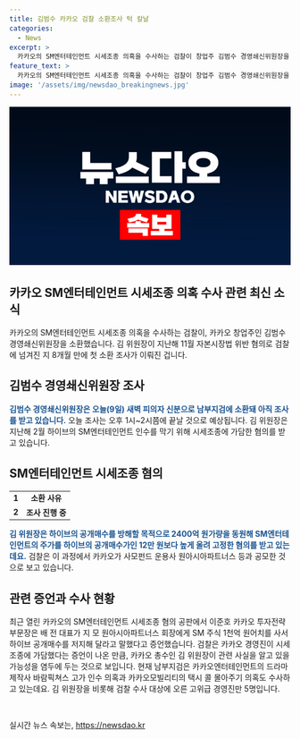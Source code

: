 ```yaml
---
title: 김범수 카카오 검찰 소환조사 턱 칼날
categories:
  - News
excerpt: >
  카카오의 SM엔터테인먼트 시세조종 의혹을 수사하는 검찰이 창업주 김범수 경영쇄신위원장을 소환했습니다. 김 위원장은 지난해에도 검찰에 넘겨졌었으며, 이번에는 2월 하이브의 SM엔터테인먼트 인수를 저지하기 위해 시세조종에 가담한 혐의를 받고 있습니다. 카카오 경영진이 시세조종에 가담했다는 증언이 나온 만큼, 관련 사실을 알고 있을 가능성을 염두에 두고 있습니다. 현재 남부지검은 다른 의혹들도 함께 수사 중이며, 이에 관련해 김 위원장을 비롯한 고위급 경영진 5명을 수사 대상으로 삼고 있습니다.
feature_text: >
  카카오의 SM엔터테인먼트 시세조종 의혹을 수사하는 검찰이 창업주 김범수 경영쇄신위원장을 소환했습니다. 김 위원장은 지난해에도 검찰에 넘겨졌었으며, 이번에는 2월 하이브의 SM엔터테인먼트 인수를 저지하기 위해 시세조종에 가담한 혐의를 받고 있습니다. 카카오 경영진이 시세조종에 가담했다는 증언이 나온 만큼, 관련 사실을 알고 있을 가능성을 염두에 두고 있습니다. 현재 남부지검은 다른 의혹들도 함께 수사 중이며, 이에 관련해 김 위원장을 비롯한 고위급 경영진 5명을 수사 대상으로 삼고 있습니다.
image: '/assets/img/newsdao_breakingnews.jpg'
---
```


<p><img src="/assets/img/newsdao_breakingnews.jpg" alt="implanttips 속보" /></p>

<h2>카카오 SM엔터테인먼트 시세조종 의혹 수사 관련 최신 소식</h2>

<p data-ke-size="size16">카카오의 SM엔터테인먼트 시세조종 의혹을 수사하는 검찰이, 카카오 창업주인 김범수 경영쇄신위원장을 소환했습니다. 김 위원장이 지난해 11월 자본시장법 위반 혐의로 검찰에 넘겨진 지 8개월 만에 첫 소환 조사가 이뤄진 겁니다.</p>

<h2 data-ke-size="size26">김범수 경영쇄신위원장 조사</h2>

<p><b><span style="color: #1a5490;">김범수 경영쇄신위원장은 오늘(9일) 새벽 피의자 신분으로 남부지검에 소환돼 아직 조사를 받고 있습니다.</span></b> 오늘 조사는 오후 1시~2시쯤에 끝날 것으로 예상됩니다. 김 위원장은 지난해 2월 하이브의 SM엔터테인먼트 인수를 막기 위해 시세조종에 가담한 혐의를 받고 있습니다.</p>

<h2 data-ke-size="size26">SM엔터테인먼트 시세조종 혐의</h2>

<table>
  <tr>
    <td style="text-align: center; height: 17px;"><b>1</b></td>
    <td style="text-align: center; height: 17px;"><b>소환 사유</b></td>
  </tr>
  <tr>
    <td style="text-align: center; height: 17px;"><b>2</b></td>
    <td style="text-align: center; height: 17px;"><b>조사 진행 중</b></td>
  </tr>
</table>

<p><b><span style="color: #1a5490;">김 위원장은 하이브의 공개매수를 방해할 목적으로 2400억 원가량을 동원해 SM엔터테인먼트의 주가를 하이브의 공개매수가인 12만 원보다 높게 올려 고정한 혐의를 받고 있는데요.</span></b> 검찰은 이 과정에서 카카오가 사모펀드 운용사 원아시아파트너스 등과 공모한 것으로 보고 있습니다.</p>

<h2 data-ke-size="size26">관련 증언과 수사 현황</h2>

<p>최근 열린 카카오의 SM엔터테인먼트 시세조종 혐의 공판에서 이준호 카카오 투자전략부문장은 배 전 대표가 지 모 원아시아파트너스 회장에게 SM 주식 1천억 원어치를 사서 하이브 공개매수를 저지해 달라고 말했다고 증언했습니다. 검찰은 카카오 경영진이 시세조종에 가담했다는 증언이 나온 만큼, 카카오 총수인 김 위원장이 관련 사실을 알고 있을 가능성을 염두에 두는 것으로 보입니다. 현재 남부지검은 카카오엔터테인먼트의 드라마 제작사 바람픽쳐스 고가 인수 의혹과 카카오모빌리티의 택시 콜 몰아주기 의혹도 수사하고 있는데요. 김 위원장을 비롯해 검찰 수사 대상에 오른 고위급 경영진만 5명입니다.</p>

<p data-ke-size="size16">&nbsp;</p>
실시간 뉴스 속보는, <a href="https://newsdao.kr" rel="dofollow">https://newsdao.kr</a>


